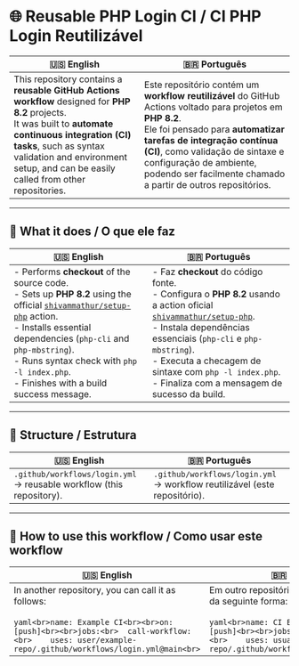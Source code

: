 # 🌐 Reusable PHP Login CI / CI PHP Login Reutilizável

| 🇺🇸 English | 🇧🇷 Português |
|-------------|--------------|
| This repository contains a **reusable GitHub Actions workflow** designed for **PHP 8.2** projects.<br>It was built to **automate continuous integration (CI) tasks**, such as syntax validation and environment setup, and can be easily called from other repositories. | Este repositório contém um **workflow reutilizável** do GitHub Actions voltado para projetos em **PHP 8.2**.<br>Ele foi pensado para **automatizar tarefas de integração contínua (CI)**, como validação de sintaxe e configuração de ambiente, podendo ser facilmente chamado a partir de outros repositórios. |

---

## 🚀 What it does / O que ele faz

| 🇺🇸 English | 🇧🇷 Português |
|-------------|--------------|
| - Performs **checkout** of the source code.<br>- Sets up **PHP 8.2** using the official [`shivammathur/setup-php`](https://github.com/shivammathur/setup-php) action.<br>- Installs essential dependencies (`php-cli` and `php-mbstring`).<br>- Runs syntax check with `php -l index.php`.<br>- Finishes with a build success message. | - Faz **checkout** do código fonte.<br>- Configura o **PHP 8.2** usando a action oficial [`shivammathur/setup-php`](https://github.com/shivammathur/setup-php).<br>- Instala dependências essenciais (`php-cli` e `php-mbstring`).<br>- Executa a checagem de sintaxe com `php -l index.php`.<br>- Finaliza com a mensagem de sucesso da build. |

---

## 📂 Structure / Estrutura

| 🇺🇸 English | 🇧🇷 Português |
|-------------|--------------|
| `.github/workflows/login.yml` → reusable workflow (this repository). | `.github/workflows/login.yml` → workflow reutilizável (este repositório). |

---

## 🔗 How to use this workflow / Como usar este workflow

| 🇺🇸 English | 🇧🇷 Português |
|-------------|--------------|
| In another repository, you can call it as follows:<br><br>```yaml<br>name: Example CI<br><br>on: [push]<br><br>jobs:<br>  call-workflow:<br>    uses: user/example-repo/.github/workflows/login.yml@main<br>``` | Em outro repositório, você pode chamá-lo da seguinte forma:<br><br>```yaml<br>name: CI Exemplo<br><br>on: [push]<br><br>jobs:<br>  call-workflow:<br>    uses: usuario/exemplo-repo/.github/workflows/login.yml@main<br>``` |
